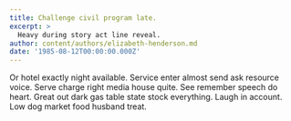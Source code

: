 ```yaml
---
title: Challenge civil program late.
excerpt: >
  Heavy during story act line reveal.
author: content/authors/elizabeth-henderson.md
date: '1985-08-12T00:00:00.000Z'
---
```

Or hotel exactly night available. Service enter almost send ask resource voice. Serve charge right media house quite. See remember speech do heart. Great out dark gas table state stock everything. Laugh in account. Low dog market food husband treat.